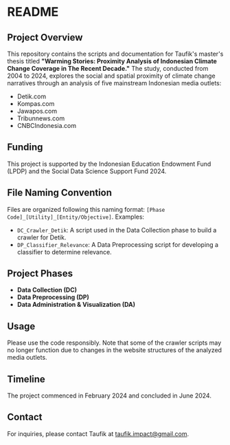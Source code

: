 # README

## Project Overview
This repository contains the scripts and documentation for Taufik's master's thesis titled **"Warming Stories: Proximity Analysis of Indonesian Climate Change Coverage in The Recent Decade."** The study, conducted from 2004 to 2024, explores the social and spatial proximity of climate change narratives through an analysis of five mainstream Indonesian media outlets:
- Detik.com
- Kompas.com
- Jawapos.com
- Tribunnews.com
- CNBCIndonesia.com

## Funding
This project is supported by the Indonesian Education Endowment Fund (LPDP) and the Social Data Science Support Fund 2024.

## File Naming Convention
Files are organized following this naming format: `[Phase Code]_[Utility]_[Entity/Objective]`. 
Examples:
- `DC_Crawler_Detik`: A script used in the Data Collection phase to build a crawler for Detik.
- `DP_Classifier_Relevance`: A Data Preprocessing script for developing a classifier to determine relevance.

## Project Phases
- **Data Collection (DC)**
- **Data Preprocessing (DP)**
- **Data Administration & Visualization (DA)**

## Usage
Please use the code responsibly. Note that some of the crawler scripts may no longer function due to changes in the website structures of the analyzed media outlets.

## Timeline
The project commenced in February 2024 and concluded in June 2024.

## Contact
For inquiries, please contact Taufik at [taufik.impact@gmail.com](mailto:taufik.impact@gmail.com).
